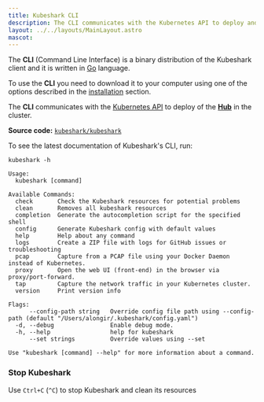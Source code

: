 ```yaml
---
title: Kubeshark CLI
description: The CLI communicates with the Kubernetes API to deploy and control the other software componenets in the cluster
layout: ../../layouts/MainLayout.astro
mascot: 
---
```


The **CLI** (Command Line Interface) is a binary distribution of the Kubeshark client and it is written in [Go](https://go.dev/) language. 

To use the **CLI** you need to download it to your computer using one of the options described in the [installation](/en/install) section.

The **CLI** communicates with the [Kubernetes API](https://kubernetes.io/docs/concepts/overview/kubernetes-api/) to deploy of the [**Hub**](#hub) in the cluster.

**Source code:** [`kubeshark/kubeshark`](https://github.com/kubeshark/kubeshark)

To see the latest documentation of Kubeshark's CLI, run:

```shell
kubeshark -h
```

```shell
Usage:
  kubeshark [command]

Available Commands:
  check       Check the Kubeshark resources for potential problems
  clean       Removes all kubeshark resources
  completion  Generate the autocompletion script for the specified shell
  config      Generate Kubeshark config with default values
  help        Help about any command
  logs        Create a ZIP file with logs for GitHub issues or troubleshooting
  pcap        Capture from a PCAP file using your Docker Daemon instead of Kubernetes.
  proxy       Open the web UI (front-end) in the browser via proxy/port-forward.
  tap         Capture the network traffic in your Kubernetes cluster.
  version     Print version info

Flags:
      --config-path string   Override config file path using --config-path (default "/Users/alongir/.kubeshark/config.yaml")
  -d, --debug                Enable debug mode.
  -h, --help                 help for kubeshark
      --set strings          Override values using --set

Use "kubeshark [command] --help" for more information about a command.
```

### Stop Kubeshark

Use `Ctrl+C` (`^C`) to stop Kubeshark and clean its resources

